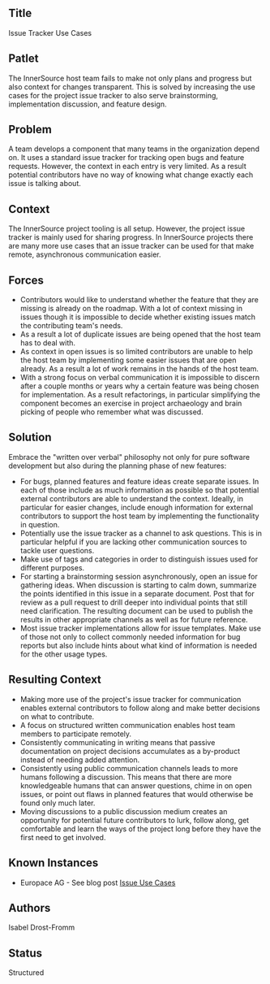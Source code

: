 ## Title

Issue Tracker Use Cases

## Patlet

The InnerSource host team fails to make not only plans and progress but also context for changes transparent. This is solved by increasing the use cases for the project issue tracker to also serve brainstorming, implementation discussion, and feature design.

## Problem

A team develops a component that many teams in the organization depend on. It uses a standard issue tracker for tracking open bugs and feature requests. However, the context in each entry is very limited. As a result potential contributors have no way of knowing what change exactly each issue is talking about.

## Context

The InnerSource project tooling is all setup. However, the project issue tracker is mainly used for sharing progress. In InnerSource projects there are many more use cases that an issue tracker can be used for that make remote, asynchronous communication easier.

## Forces

* Contributors would like to understand whether the feature that they are missing is already on the roadmap. With a lot of context missing in issues though it is impossible to decide whether existing issues match the contributing team's needs.
* As a result a lot of duplicate issues are being opened that the host team has to deal with.
* As context in open issues is so limited contributors are unable to help the host team by implementing some easier issues that are open already. As a result a lot of work remains in the hands of the host team.
* With a strong focus on verbal communication it is impossible to discern after a couple months or years why a certain feature was being chosen for implementation. As a result refactorings, in particular simplifying the component becomes an exercise in project archaeology and brain picking of people who remember what was discussed.

## Solution

Embrace the "written over verbal" philosophy not only for pure software development but also during the planning phase of new features:

* For bugs, planned features and feature ideas create separate issues. In each of those include as much information as possible so that potential external contributors are able to understand the context. Ideally, in particular for easier changes, include enough information for external contributors to support the host team by implementing the functionality in question.
* Potentially use the issue tracker as a channel to ask questions. This is in particular helpful if you are lacking other communication sources to tackle user questions.
* Make use of tags and categories in order to distinguish issues used for different purposes.
* For starting a brainstorming session asynchronously, open an issue for gathering ideas. When discussion is starting to calm down, summarize the points identified in this issue in a separate document. Post that for review as a pull request to drill deeper into individual points that still need clarification. The resulting document can be used to publish the results in other appropriate channels as well as for future reference.
* Most issue tracker implementations allow for issue templates. Make use of those not only to collect commonly needed information for bug reports but also include hints about what kind of information is needed for the other usage types.

## Resulting Context

* Making more use of the project's issue tracker for communication enables external contributors to follow along and make better decisions on what to contribute.
* A focus on structured written communication enables host team members to participate remotely.
* Consistently communicating in writing means that passive documentation on project decisions accumulates as a by-product instead of needing added attention.
* Consistently using public communication channels leads to more humans following a discussion. This means that there are more knowledgeable humans that can answer questions, chime in on open issues, or point out flaws in planned features that would otherwise be found only much later.
* Moving discussions to a public discussion medium creates an opportunity for potential future contributors to lurk, follow along, get comfortable and learn the ways of the project long before they have the first need to get involved.

## Known Instances

* Europace AG - See blog post [Issue Use Cases](https://tech.europace.de/post/using-issues-for-asking-questions-and-tracking-work/)

## Authors

Isabel Drost-Fromm

## Status

Structured
